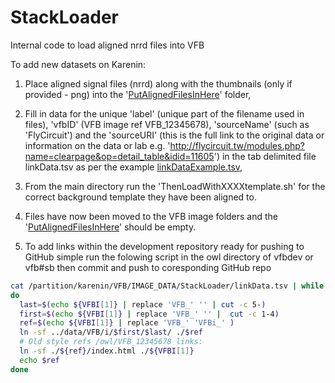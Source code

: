 # StackLoader
Internal code to load aligned nrrd files into VFB

To add new datasets on Karenin:

1) Place aligned signal files (nrrd) along with the thumbnails (only if provided - png) into the '[PutAlignedFilesInHere](PutAlignedFilesInHere/)' folder,

2) Fill in data for the unique 'label' (unique part of the filename used in files), 'vfbID' (VFB image ref VFB_12345678), 'sourceName' (such as 'FlyCircuit') and the 'sourceURI' (this is the full link to the original data or information on the data or lab e.g. 'http://flycircuit.tw/modules.php?name=clearpage&op=detail_table&idid=11605') in the tab delimited file linkData.tsv as per the example [linkDataExample.tsv](linkDataExample.tsv),

3) From the main directory run the 'ThenLoadWithXXXXtemplate.sh' for the correct background template they have been aligned to.

4) Files have now been moved to the VFB image folders and the '[PutAlignedFilesInHere](PutAlignedFilesInHere/)' should be empty.

5) To add links within the development repository ready for pushing to GitHub simple run the folowing script in the owl directory of vfbdev or vfb#sb then commit and push to coresponding GitHub repo

```bash
cat /partition/karenin/VFB/IMAGE_DATA/StackLoader/linkData.tsv | while IFS=$'\t' read -ra VFBI
do 
  last=$(echo ${VFBI[1]} | replace 'VFB_' '' | cut -c 5-)
  first=$(echo ${VFBI[1]} | replace 'VFB_' '' |  cut -c 1-4) 
  ref=$(echo ${VFBI[1]} | replace 'VFB_' 'VFBi_' ) 
  ln -sf ../data/VFB/i/$first/$last/ ./$ref
  # Old style refs /owl/VFB_12345678 links: 
  ln -sf ./${ref}/index.html ./${VFBI[1]}
  echo $ref
done
```
